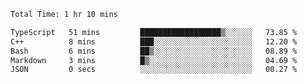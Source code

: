 <!--START_SECTION:waka-->

```txt
Total Time: 1 hr 10 mins

TypeScript   51 mins         ██████████████████▒░░░░░░   73.85 %
C++          8 mins          ███░░░░░░░░░░░░░░░░░░░░░░   12.20 %
Bash         6 mins          ██▒░░░░░░░░░░░░░░░░░░░░░░   08.89 %
Markdown     3 mins          █▒░░░░░░░░░░░░░░░░░░░░░░░   04.69 %
JSON         0 secs          ░░░░░░░░░░░░░░░░░░░░░░░░░   00.27 %
```

<!--END_SECTION:waka-->
